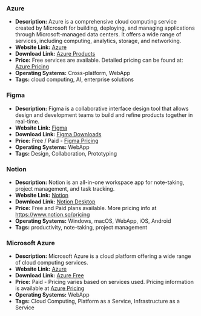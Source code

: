 ### Azure

- **Description:** Azure is a comprehensive cloud computing service created by Microsoft for building, deploying, and managing applications through Microsoft-managed data centers. It offers a wide range of services, including computing, analytics, storage, and networking.
- **Website Link:** [Azure](https://azure.microsoft.com/en-us)
- **Download Link:** [Azure Products](https://azure.microsoft.com/en-us/products)
- **Price:** Free services are available. Detailed pricing can be found at: [Azure Pricing](https://azure.microsoft.com/en-us/pricing/)
- **Operating Systems:** Cross-platform, WebApp
- **Tags:** cloud computing, AI, enterprise solutions

### Figma

- **Description:** Figma is a collaborative interface design tool that allows design and development teams to build and refine products together in real-time.
- **Website Link:** [Figma](https://www.figma.com/)
- **Download Link:** [Figma Downloads](https://www.figma.com/downloads/)
- **Price:** Free / Paid - [Figma Pricing](https://www.figma.com/pricing/)
- **Operating Systems:** WebApp
- **Tags:** Design, Collaboration, Prototyping

### Notion

- **Description:** Notion is an all-in-one workspace app for note-taking, project management, and task tracking.
- **Website Link:** [Notion](https://www.notion.so/)
- **Download Link:** [Notion Desktop](https://www.notion.so/desktop)
- **Price:** Free and Paid plans available. More pricing info at https://www.notion.so/pricing
- **Operating Systems:** Windows, macOS, WebApp, iOS, Android
- **Tags:** productivity, note-taking, project management

### Microsoft Azure

- **Description:** Microsoft Azure is a cloud platform offering a wide range of cloud computing services.
- **Website Link:** [Azure](https://azure.microsoft.com/)
- **Download Link:** [Azure Free](https://azure.microsoft.com/en-us/free/)
- **Price:** Paid - Pricing varies based on services used. Pricing information is available at [Azure Pricing](https://azure.microsoft.com/en-us/pricing/)
- **Operating Systems:** WebApp
- **Tags:** Cloud Computing, Platform as a Service, Infrastructure as a Service
